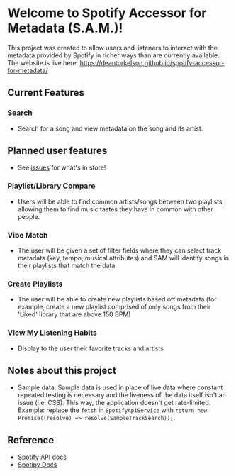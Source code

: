 # Welcome to Spotify Accessor for Metadata (S.A.M.)!

This project was created to allow users and listeners to interact with the metadata provided by Spotify in richer ways than are currently available.
The website is live here: https://deantorkelson.github.io/spotify-accessor-for-metadata/

## Current Features

### Search
- Search for a song and view metadata on the song and its artist.

## Planned user features
- See [issues](https://github.com/deantorkelson/spotify-accessor-for-metadata/issues) for what's in store!

### Playlist/Library Compare
- Users will be able to find common artists/songs between two playlists, allowing them to find music tastes they have in common with other people.

### Vibe Match
- The user will be given a set of filter fields where they can select track metadata (key, tempo, musical attributes) and SAM will identify songs in their playlists that match the data.

### Create Playlists
- The user will be able to create new playlists based off metadata (for example, create a new playlist comprised of only songs from their 'Liked' library that are above 150 BPM)

### View My Listening Habits
- Display to the user their favorite tracks and artists

## Notes about this project
- Sample data:
   Sample data is used in place of live data where constant repeated testing is necessary and the liveness of the data itself isn't an issue (i.e. CSS). This way, the application doesn't get rate-limited.  
   Example: replace the `fetch` in `SpotifyApiService` with `return new Promise((resolve) => resolve(SampleTrackSearch));`.
   
## Reference
- [Spotify API docs](https://developer.spotify.com/documentation/web-api/reference/)
- [Spotipy Docs](https://spotipy.readthedocs.io/en/2.12.0/)

